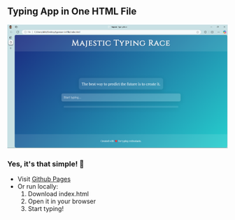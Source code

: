 ## Typing App in One HTML File
![Typing App Image](image.png)

### Yes, it's that simple! 🚀

- Visit [Github Pages](https://viaanthroposbenevolentia.github.io/typeracer-in1file/)
- Or run locally:
  1. Download index.html
  2. Open it in your browser
  3. Start typing!